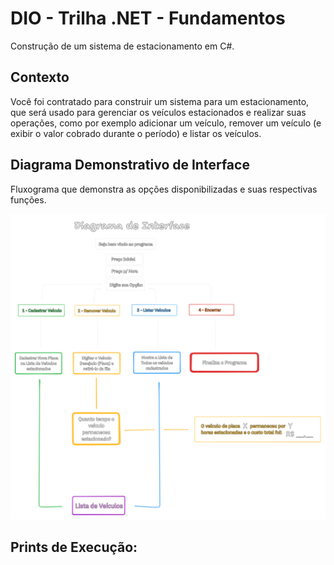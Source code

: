 # DIO - Trilha .NET - Fundamentos
Construção de um sistema de estacionamento em C#.

## Contexto
Você foi contratado para construir um sistema para um estacionamento, que será usado para gerenciar os veículos estacionados e realizar suas operações, como por exemplo adicionar um veículo, remover um veículo (e exibir o valor cobrado durante o período) e listar os veículos.

## Diagrama Demonstrativo de Interface
Fluxograma que demonstra as opções disponibilizadas e suas respectivas funções.

![Diagrama de Interface](Imagens/diagrama_tl.png)

## Prints de Execução: